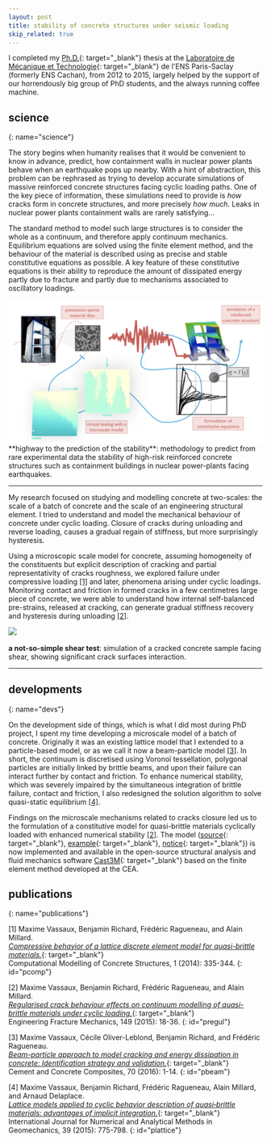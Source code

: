 ```yaml
---
layout: post
title: stability of concrete structures under seismic loading
skip_related: true
---
```


<!--
* decompose in three pages, accessed in header unfolding menu under projects

* or pop each of these pages from the figure on the main page

* contour separately science and devs parts on each topic

* recap links at bottom
-->

<!-- Let's go to the [science](#science) bit or the [devs](#devs) one... -->

I completed my [Ph.D.](https://hal.archives-ouvertes.fr/tel-01140988){: target="_blank"} thesis at the [Laboratoire de Mécanique et Technologie](http://lmt.ens-paris-saclay.fr/){: target="_blank"} de l'ENS Paris-Saclay (formerly ENS Cachan), from 2012 to 2015, largely helped by the support of our horrendously big group of PhD students, and the always running coffee machine.

<!-- **figure: modelling methodology (add links to seism, deap, concyc, cast3m)** -->

## science
{: name="science"}

<!-- <a name="science"></a> -->

The story begins when humanity realises that it would be convenient to know in advance, predict, how containment walls in nuclear power plants behave when an earthquake pops up nearby. With a hint of abstraction, this problem can be rephrased as trying to develop accurate simulations of massive reinforced concrete structures facing cyclic loading paths. One of the key piece of information, these simulations need to provide is *how* cracks form in concrete structures, and more precisely *how much*. Leaks in nuclear power plants containment walls are rarely satisfying...

The standard method to model such large structures is to consider the whole as a continuum, and therefore apply continuum mechanics. Equilibrium equations are solved using the finite element method, and the behaviour of the material is described using as precise and stable constitutive equations as possible. A key feature of these constitutive equations is their ability to reproduce the amount of dissipated energy partly due to fracture and partly due to mechanisms associated to oscillatory loadings.

<img src="/static/soutenance.001.jpeg" class="full-width">
**highway to the prediction of the stability**: methodology to predict from rare experimental data the stability of high-risk reinforced concrete structures such as containment buildings in nuclear power-plants facing earthquakes.

---

My research focused on studying and modelling concrete at two-scales: the scale of a batch of concrete and the scale of an engineering structural element. I tried to understand and model the mechanical behaviour of concrete under cyclic loading. Closure of cracks during unloading and reverse loading, causes a gradual regain of stiffness, but more surprisingly hysteresis.

<!-- **figure: a cracked wall** -->
<!-- **figure: uniaxial behaviour vs. zoom on closing crack** -->

Using a microscopic scale model for concrete, assuming homogeneity of the constituents but explicit description of cracking and partial representativity of cracks roughness, we explored failure under compressive loading [[1]](#pcomp) and later, phenomena arising under cyclic loadings. Monitoring contact and friction in formed cracks in a few centimetres large piece of concrete, we were able to understand how internal self-balanced pre-strains, released at cracking, can generate gradual stiffness recovery and hysteresis during unloading [[2]](#pregul).


<img src="/static/cw38_amp10_web.gif" class="full-width">

**a not-so-simple shear test**: simulation of a cracked concrete sample facing shear, showing significant crack surfaces interaction.

---

<!-- Well, that is set aside now, scale effects in fracture still have to be figured out. -->

## developments
{: name="devs"}

On the development side of things, which is what I did most during PhD project, I spent my time developing a microscale model of a batch of concrete. Originally it was an existing lattice model that I extended to a particle-based model, or as we call it now a beam-particle model [[3]](#pbeam). In short, the continuum is discretised using Voronoï tessellation, polygonal particles are initially linked by brittle beams, and upon their failure can interact further by contact and friction. To enhance numerical stability, which was severely impaired by the simultaneous integration of brittle failure, contact and friction, I also redesigned the solution algorithm to solve quasi-static equilibrium [[4]](#plattice).
<!-- The whole code is freely available on github **ref: github/deap** . -->

Findings on the microscale mechanisms related to cracks closure led us to the formulation of a constitutive model for quasi-brittle materials cyclically loaded with enhanced numerical stability [[2]](#pregul). The model ([source](http://www-cast3m.cea.fr/index.php?page=sources&source=concyc2){: target="_blank"}, [example](http://www-cast3m.cea.fr/index.php?page=exemples&exemple=concyc){: target="_blank"}, [notice](http://www-cast3m.cea.fr/index.php?page=notices&notice=MODE#ENDOMMAGEMENT){: target="_blank"}) is now implemented and available in the open-source structural analysis and fluid mechanics software [Cast3M](http://www-cast3m.cea.fr/){: target="_blank"} based on the finite element method developed at the CEA.

## publications
{: name="publications"}

[1] Maxime Vassaux, Benjamin Richard, Frédéric Ragueneau, and Alain Millard.<br>[*Compressive behavior of a lattice discrete element model for quasi-brittle materials.*](https://books.google.fr/books?hl=en&lr=&id=0ILMBQAAQBAJ&oi=fnd&pg=PA335&dq=info:EweH1g5_0R4J:scholar.google.com&ots=skSm6VjufF&sig=_Ez0S7tRGUYrDu2sfogG4Dn-9sw&redir_esc=y#v=onepage&q&f=false){: target="_blank"}<br>Computational Modelling of Concrete Structures, 1 (2014): 335-344.
{: id="pcomp"}

[2] Maxime Vassaux, Benjamin Richard, Frédéric Ragueneau, and Alain Millard.<br>[*Regularised crack behaviour effects on continuum modelling of quasi-brittle materials under cyclic loading.*](https://hal.archives-ouvertes.fr/hal-01271756/){: target="_blank"}<br>Engineering Fracture Mechanics, 149 (2015): 18-36.
{: id="pregul"}

[3] Maxime Vassaux, Cécile Oliver-Leblond, Benjamin Richard, and Frédéric Ragueneau.<br>[*Beam-particle approach to model cracking and energy dissipation in concrete: Identification strategy and validation.*](http://hal.upmc.fr/hal-01297333){: target="_blank"}<br>Cement and Concrete Composites, 70 (2016): 1-14.
{: id="pbeam"}

[4] Maxime Vassaux, Benjamin Richard, Frédéric Ragueneau, Alain Millard, and Arnaud Delaplace.<br>[*Lattice models applied to cyclic behavior description of quasi‐brittle materials: advantages of implicit integration.*](https://hal.archives-ouvertes.fr/hal-01177051){: target="_blank"}<br>International Journal for Numerical and Analytical Methods in Geomechanics, 39 (2015): 775-798.
{: id="plattice"}
